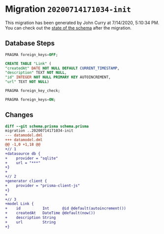 # Migration `20200714171034-init`

This migration has been generated by John Curry at 7/14/2020, 5:10:34 PM.
You can check out the [state of the schema](./schema.prisma) after the migration.

## Database Steps

```sql
PRAGMA foreign_keys=OFF;

CREATE TABLE "Link" (
"createdAt" DATE NOT NULL DEFAULT CURRENT_TIMESTAMP,
"description" TEXT NOT NULL,
"id" INTEGER NOT NULL PRIMARY KEY AUTOINCREMENT,
"url" TEXT NOT NULL)

PRAGMA foreign_key_check;

PRAGMA foreign_keys=ON;
```

## Changes

```diff
diff --git schema.prisma schema.prisma
migration ..20200714171034-init
--- datamodel.dml
+++ datamodel.dml
@@ -1,0 +1,18 @@
+// 1
+datasource db {
+    provider = "sqlite"
+    url = "***"
+}
+
+// 2
+generator client {
+    provider = "prisma-client-js"
+}
+
+// 3
+model Link {
+    id          Int      @id @default(autoincrement())
+    createdAt   DateTime @default(now())
+    description String
+    url         String
+}
```


